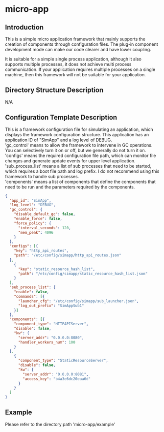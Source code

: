 # micro-app
## Introduction
This is a simple micro application framework that mainly supports the creation of components through configuration files. 
The plug-in component development mode can make our code clearer and have lower coupling.

It is suitable for a simple single process application, although it also supports multiple processes, 
it does not achieve multi process communication. If your application requires multiple processes on a single machine, 
then this framework will not be suitable for your application.

## Directory Structure Description
N/A

## Configuration Template Description
This is a framework configuration file for simulating an application, which displays the framework configuration structure.
This application has an application ID of "SimApp" and a log level of DEBUG.  
'gc_control' means to allow the framework to intervene in GC operations. You can selectively turn it on or off, but we generally do not turn it on.  
'configs' means the required configuration file path, which can monitor file changes and generate update events for upper level application.  
'sub_process_list' means a list of sub processes that need to be started, which requires a boot file path and log prefix. 
I do not recommend using this framework to handle sub processes.  
'components' means a list of components that define the components that need to be run and the parameters required by the components.
```json
{
  "app_id": "SimApp",
  "log_level": "DEBUG",
  "gc_control": {
    "disable_default_gc": false,
    "enable_force": false,
    "force_policy": {
      "interval_seconds": 120,
      "mem_peak": 4096
    }
  },
  "configs": [{
    "key": "http_api_routes",
    "path": "/etc/config/simapp/http_api_routes.json"
  },
    {
      "key": "static_resource_hash_list",
      "path": "/etc/config/simapp/static_resource_hash_list.json"
    }
  ],
  "sub_process_list": {
    "enable": false,
    "commands": [{
      "launcher_cfg": "/etc/config/simapp/sub_launcher.json",
      "log_out_prefix": "SimAppSub1"
    }]
  },
  "components": [{
    "component_type": "HTTPAPIServer",
    "disable": false,
    "kw": {
      "server_addr": "0.0.0.0:8080",
      "handler_workers_num": 100
    }
  },
    {
      "component_type": "StaticResourceServer",
      "disable": false,
      "kw": {
        "server_addr": "0.0.0.0:8081",
        "access_key": "b4a3e6dc20eaa6d"
      }
    }
  ]
}
```

## Example
Please refer to the directory path 'micro-app/example'